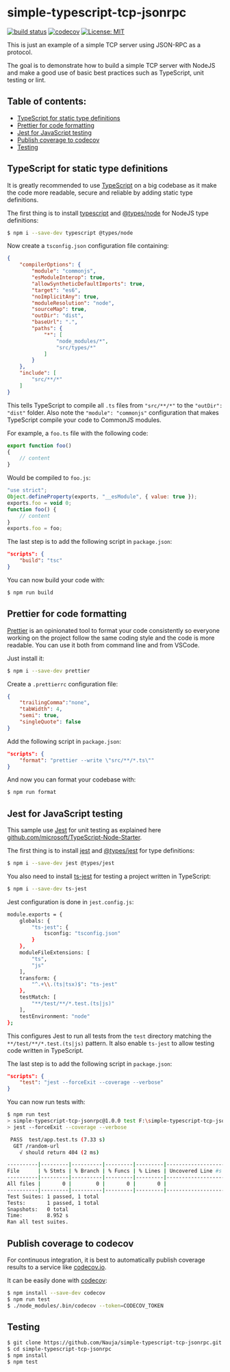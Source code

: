 # simple-typescript-tcp-jsonrpc

[![build status](https://github.com/Nauja/simple-typescript-tcp-jsonrpc/actions/workflows/nodejs.yml/badge.svg)](https://github.com/Nauja/simple-typescript-tcp-jsonrpc/actions/workflows/nodejs.yml)
[![codecov](https://codecov.io/gh/Nauja/simple-typescript-tcp-jsonrpc/branch/main/graph/badge.svg?token=6ZHBCWGR2L)](https://codecov.io/gh/Nauja/simple-typescript-tcp-jsonrpc)
[![License: MIT](https://img.shields.io/badge/License-MIT-green.svg)](https://opensource.org/licenses/MIT)

This is just an example of a simple TCP server using JSON-RPC as a protocol.

The goal is to demonstrate how to build a simple TCP server with NodeJS and make a good use of basic best practices such as TypeScript, unit testing or lint.

## Table of contents:

- [TypeScript for static type definitions](#typescript-for-static-type-definitions)
- [Prettier for code formatting](#prettier-for-code-formatting)
- [Jest for JavaScript testing](#jest-for-javascript-testing)
- [Publish coverage to codecov](#publish-coverage-to-codecov)
- [Testing](#testing)

## TypeScript for static type definitions

It is greatly recommended to use [TypeScript](https://www.typescriptlang.org/) on a big codebase as it make the code more readable, secure and reliable by adding static type definitions.

The first thing is to install [typescript](https://www.npmjs.com/package/typescript) and [@types/node](https://www.npmjs.com/package/@types/node) for NodeJS type definitions:

```bash
$ npm i --save-dev typescript @types/node
```

Now create a `tsconfig.json` configuration file containing:

```json
{
    "compilerOptions": {
        "module": "commonjs",
        "esModuleInterop": true,
        "allowSyntheticDefaultImports": true,
        "target": "es6",
        "noImplicitAny": true,
        "moduleResolution": "node",
        "sourceMap": true,
        "outDir": "dist",
        "baseUrl": ".",
        "paths": {
            "*": [
                "node_modules/*",
                "src/types/*"
            ]
        }
    },
    "include": [
        "src/**/*"
    ]
}
```

This tells TypeScript to compile all `.ts` files from `"src/**/*"` to the `"outDir": "dist"` folder. Also note the `"module": "commonjs"` configuration that makes TypeScript compile your code to CommonJS modules.

For example, a `foo.ts` file with the following code:

```js
export function foo()
{
    // content
}
```

Would be compiled to `foo.js`:

```js
"use strict";
Object.defineProperty(exports, "__esModule", { value: true });
exports.foo = void 0;
function foo() {
    // content
}
exports.foo = foo;
```

The last step is to add the following script in `package.json`:

```json
"scripts": {
    "build": "tsc"
}
```

You can now build your code with:

```bash
$ npm run build
```

## Prettier for code formatting

[Prettier](https://prettier.io/) is an opinionated tool to format your code consistently so everyone working on the project follow the same coding style and the code is more readable. You can use it both from command line and from VSCode.

Just install it:

```bash
$ npm i --save-dev prettier
```

Create a `.prettierrc` configuration file:

```json
{
    "trailingComma":"none",
    "tabWidth": 4,
    "semi": true,
    "singleQuote": false
}
```

Add the following script in `package.json`:

```json
"scripts": {
    "format": "prettier --write \"src/**/*.ts\""
}
```

And now you can format your codebase with:

```bash
$ npm run format
```

## Jest for JavaScript testing

This sample use [Jest](https://jestjs.io/) for unit testing as explained here [github.com/microsoft/TypeScript-Node-Starter](https://github.com/microsoft/TypeScript-Node-Starter).

The first thing is to install [jest](https://www.npmjs.com/package/jest) and [@types/jest](https://www.npmjs.com/package/@types/jest) for type definitions:

```bash
$ npm i --save-dev jest @types/jest
```

You also need to install [ts-jest](https://www.npmjs.com/package/ts-jest) for testing a project written in TypeScript:

```bash
$ npm i --save-dev ts-jest
```

Jest configuration is done in `jest.config.js`:

```bash
module.exports = {
    globals: {
        "ts-jest": {
            tsconfig: "tsconfig.json"
        }
    },
    moduleFileExtensions: [
        "ts",
        "js"
    ],
    transform: {
        "^.+\\.(ts|tsx)$": "ts-jest"
    },
    testMatch: [
        "**/test/**/*.test.(ts|js)"
    ],
    testEnvironment: "node"
};
```

This configures Jest to run all tests from the `test` directory matching the `**/test/**/*.test.(ts|js)` pattern. It also enable `ts-jest` to allow testing code written in TypeScript.

The last step is to add the following script in `package.json`:

```json
"scripts": {
    "test": "jest --forceExit --coverage --verbose"
}
```

You can now run tests with:

```bash
$ npm run test
> simple-typescript-tcp-jsonrpc@1.0.0 test F:\simple-typescript-tcp-jsonrpc
> jest --forceExit --coverage --verbose

 PASS  test/app.test.ts (7.33 s)
  GET /random-url
    √ should return 404 (2 ms)

----------|---------|----------|---------|---------|-------------------
File      | % Stmts | % Branch | % Funcs | % Lines | Uncovered Line #s
----------|---------|----------|---------|---------|-------------------
All files |       0 |        0 |       0 |       0 |
----------|---------|----------|---------|---------|-------------------
Test Suites: 1 passed, 1 total
Tests:       1 passed, 1 total
Snapshots:   0 total
Time:        8.952 s
Ran all test suites.
```

## Publish coverage to codecov

For continuous integration, it is best to automatically publish coverage results to a service like [codecov.io](https://codecov.io/).

It can be easily done with [codecov](https://www.npmjs.com/package/codecov):

```bash
$ npm install --save-dev codecov
$ npm run test
$ ./node_modules/.bin/codecov --token=CODECOV_TOKEN
```

## Testing

```bash
$ git clone https://github.com/Nauja/simple-typescript-tcp-jsonrpc.git
$ cd simple-typescript-tcp-jsonrpc
$ npm install
$ npm test
```
